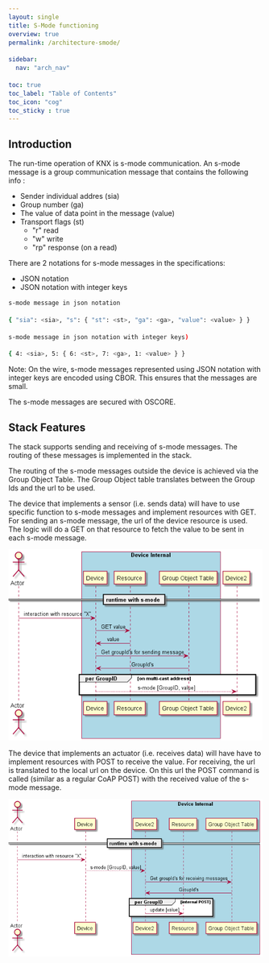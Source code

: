 ```yaml
---
layout: single
title: S-Mode functioning
overview: true
permalink: /architecture-smode/

sidebar:
  nav: "arch_nav"

toc: true
toc_label: "Table of Contents"
toc_icon: "cog"
toc_sticky : true
---
```

## Introduction

The run-time operation of KNX is s-mode communication.
An s-mode message is a group communication message that contains the following info :

- Sender individual addres (sia)
- Group number (ga)
- The value of data point in the message (value)
- Transport flags (st)
  - "r" read
  - "w" write
  - "rp" response (on a read)

There are 2 notations for s-mode messages in the specifications:

- JSON notation
- JSON notation with integer keys

```bash
s-mode message in json notation

{ "sia": <sia>, "s": { "st": <st>, "ga": <ga>, "value": <value> } }

s-mode message in json notation with integer keys)

{ 4: <sia>, 5: { 6: <st>, 7: <ga>, 1: <value> } }

```

Note: On the wire, s-mode messages represented using JSON notation with integer keys are encoded using CBOR. This ensures that the messages are small.

The s-mode messages are secured with OSCORE.

## Stack Features

The stack supports sending and receiving of s-mode messages.
The routing of these messages is implemented in the stack.

The routing of the s-mode messages outside the device is achieved via the Group Object Table. The Group Object table translates between the Group Ids and the url to be used.

The device that implements a sensor (i.e. sends data) will have to use specific function to s-mode messages and implement resources with GET.
For sending an s-mode message, the url of the device resource is used. The logic will do a GET on that resource to fetch the value to be sent in each s-mode message.

![s-mode send](https://github.com/KNX-IOT/KNX-IOT-STACK/raw/master/images/sequence_send_s-mode.png)

The device that implements an actuator (i.e. receives data) will have have to implement resources with POST to receive the value.
For receiving, the url is translated to the local url on the device. On this url the POST command is called (similar as a regular CoAP POST) with the received value of the s-mode message.

![s-mode receive](https://github.com/KNX-IOT/KNX-IOT-STACK/raw/master/images/sequence_receive_s-mode.png)
